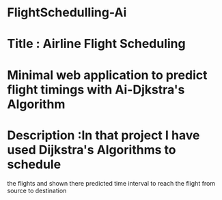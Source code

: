 # FlightSchedulling-Ai

# Title : Airline Flight Scheduling

# Minimal web application to predict flight timings with Ai-Djkstra's Algorithm

 # Description :In that project I have used Dijkstra's Algorithms to schedule 
   the flights and shown there predicted time interval to reach  the flight 
   from source to destination
                
